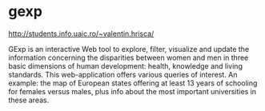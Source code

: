 # gexp

http://students.info.uaic.ro/~valentin.hrisca/

GExp is an interactive Web tool to explore, filter, visualize and update the information concerning the disparities between women and men in three basic dimensions of human development: health, knowledge and living standards. This web-application offers various queries of interest. An example: the map of European states offering at least 13 years of schooling for females versus males, plus info about the most important universities in these areas.
